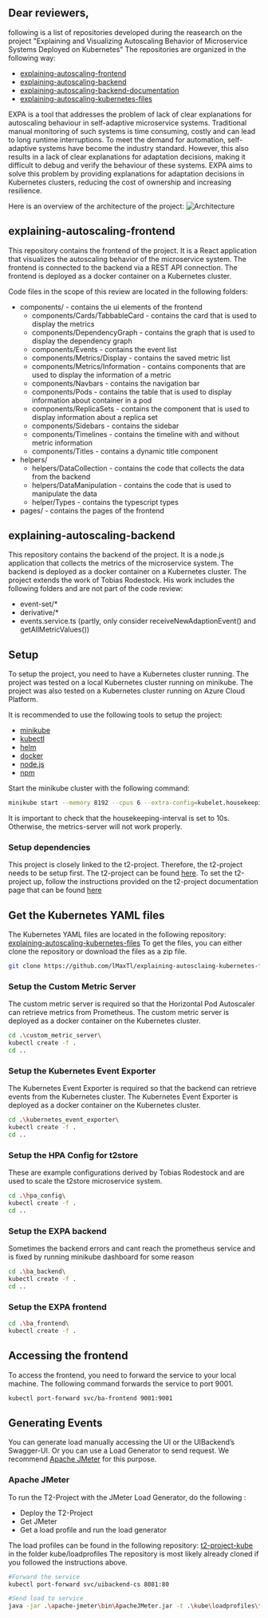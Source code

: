 ## Dear reviewers,
following is a list of repositories developed during the reasearch on the project "Explaining and Visualizing Autoscaling Behavior of Microservice Systems Deployed on Kubernetes"
The repositories are organized in the following way:
- [explaining-autoscaling-frontend](https://github.com/lMaxTl/explaining-autoscaling-frontend)
- [explaining-autoscaling-backend](https://github.com/lMaxTl/explaining-autoscaling-backend)
- [explaining-autoscaling-backend-documentation](https://lmaxtl.github.io/documentation/ba-backend/overview.html)
- [explaining-autoscaling-kubernetes-files](https://github.com/lMaxTl/explaining-autosclaing-kubernetes-files)

EXPA is a tool that addresses the problem of lack of clear explanations for autoscaling behaviour in self-adaptive microservice systems. Traditional manual monitoring of such systems is time consuming, costly and can lead to long runtime interruptions. To meet the demand for automation, self-adaptive systems have become the industry standard. However, this also results in a lack of clear explanations for adaptation decisions, making it difficult to debug and verify the behaviour of these systems. EXPA aims to solve this problem by providing explanations for adaptation decisions in Kubernetes clusters, reducing the cost of ownership and increasing resilience.

Here is an overview of the architecture of the project:
![Architecture](images/Architekturdiagramm.png)

## explaining-autoscaling-frontend
This repository contains the frontend of the project. It is a React application that visualizes the autoscaling behavior of the microservice system. The frontend is connected to the backend via a REST API connection. The frontend is deployed as a docker container on a Kubernetes cluster.

Code files in the scope of this review are located in the following folders:
 - components/ - contains the ui elements of the frontend
    - components/Cards/TabbableCard - contains the card that is used to display the metrics
    - components/DependencyGraph - contains the graph that is used to display the dependency graph
    - components/Events - contains the event list
    - components/Metrics/Display - contains the saved metric list
    - components/Metrics/Information - contains components that are used to display the information of a metric
    - components/Navbars - contains the navigation bar
    - components/Pods - contains the table that is used to display information about container in a pod
    - components/ReplicaSets - contains the component that is used to display information about a replica set 
    - components/Sidebars - contains the sidebar
    - components/Timelines - contains the timeline with and without metric information
    - components/Titles - contains a dynamic title component
 - helpers/
    - helpers/DataCollection - contains the code that collects the data from the backend
    - helpers/DataManipulation - contains the code that is used to manipulate the data
    - helper/Types - contains the typescript types
 - pages/ - contains the pages of the frontend

## explaining-autoscaling-backend
This repository contains the backend of the project. It is a node.js application that collects the metrics of the microservice system. The backend is deployed as a docker container on a Kubernetes cluster.
The project extends the work of Tobias Rodestock. His work includes the following folders and are not part of the code review:
 - event-set/*
 - derivative/*
 - events.service.ts (partly, only consider receiveNewAdaptionEvent() and getAllMetricValues())



## Setup
To setup the project, you need to have a Kubernetes cluster running. The project was tested on a local Kubernetes cluster running on minikube. The project was also tested on a Kubernetes cluster running on Azure Cloud Platform.

It is recommended to use the following tools to setup the project:
- [minikube](https://minikube.sigs.k8s.io/docs/start/)
- [kubectl](https://kubernetes.io/docs/tasks/tools/install-kubectl/)
- [helm](https://helm.sh/docs/intro/install/)
- [docker](https://docs.docker.com/get-docker/)
- [node.js](https://nodejs.org/en/download/)
- [npm](https://www.npmjs.com/get-npm)

Start the minikube cluster with the following command:
```bash
minikube start --memory 8192 --cpus 6 --extra-config=kubelet.housekeeping-interval=10s
```
It is important to check that the housekeeping-interval is set to 10s. Otherwise, the metrics-server will not work properly.

### Setup dependencies
This project is closely linked to the t2-project. Therefore, the t2-project needs to be setup first. The t2-project can be found [here](https://github.com/t2-project).
To set the t2-project up, follow the instructions provided on the t2-project documentation page that can be found [here](https://t2-documentation.readthedocs.io/en/latest/guides/deploy.html)

## Get the Kubernetes YAML files
The Kubernetes YAML files are located in the following repository: [explaining-autoscaling-kubernetes-files](https://github.com/lMaxTl/explaining-autosclaing-kubernetes-files)
To get the files, you can either clone the repository or download the files as a zip file.

```bash	
git clone https://github.com/lMaxTl/explaining-autosclaing-kubernetes-files.git
```

### Setup the Custom Metric Server
The custom metric server is required so that the Horizontal Pod Autoscaler can retrieve metrics from Prometheus. The custom metric server is deployed as a docker container on the Kubernetes cluster.

```bash	
cd .\custom_metric_server\
kubectl create -f .
cd ..
```

### Setup the Kubernetes Event Exporter
The Kubernetes Event Exporter is required so that the backend can retrieve events from the Kubernetes cluster. The Kubernetes Event Exporter is deployed as a docker container on the Kubernetes cluster.

```bash
cd .\kubernetes_event_exporter\
kubectl create -f .
cd ..
```


### Setup the HPA Config for t2store
These are example configurations derived by Tobias Rodestock and are used to scale the t2store microservice system.

```bash	
cd .\hpa_config\
kubectl create -f .
cd ..
```

### Setup the EXPA backend
Sometimes the backend errors and cant reach the prometheus service and is fixed by running minikube dashboard for some reason

```bash	
cd .\ba_backend\
kubectl create -f .
cd ..
```

### Setup the EXPA frontend
```bash	
cd .\ba_frontend\
kubectl create -f .
```
## Accessing the frontend
To access the frontend, you need to forward the service to your local machine. The following command forwards the service to port 9001.

```bash
kubectl port-forward svc/ba-frontend 9001:9001
```

## Generating Events
You can generate load manually accessing the UI or the UIBackend’s Swagger-UI.
Or you can use a Load Generator to send request. We recommend [Apache JMeter](https://jmeter.apache.org/) for this purpose.

### Apache JMeter
To run the T2-Project with the JMeter Load Generator, do the following :
* Deploy the T2-Project
* Get JMeter
* Get a load profile and run the load generator

The load profiles can be found in the following repository: [t2-project-kube](https://github.com/t2-project/kube.git) in the folder kube/loadprofiles
The repository is most likely already cloned if you followed the instructions above.

```bash
#Forward the service
kubectl port-forward svc/uibackend-cs 8081:80

#Send load to service
java -jar .\apache-jmeter\bin\ApacheJMeter.jar -t .\kube\loadprofiles\t2-store-random-infinite.jmx -Jhostname localhost -Jport 8081 -JrampUp 1 -l logfile.log -n
```